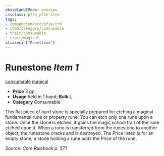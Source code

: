 ```yaml
---
obsidianUIMode: preview
cssclass: pf2e,pf2e-item
tags:
- compendium/src/pf2e/crb
- item/category/consumable
- trait/consumable
- trait/magical
aliases: ["Runestone"]
---
```

# Runestone *Item 1*  
[consumable](../../../Rules/traits/consumable.md)  [magical](../../../Rules/traits/magical.md)  

- **Price** 3 gp
- **Usage** held in 1 hand; **Bulk** L
- **Category** Consumable

This flat piece of hard stone is specially prepared for etching a magical fundamental rune or property rune. You can etch only one rune upon a stone. Once the stone is etched, it gains the magic school trait of the rune etched upon it. When a rune is transferred from the runestone to another object, the runestone cracks and is destroyed. The Price listed is for an empty stone; a stone holding a rune adds the Price of the rune.

*Source: Core Rulebook p. 571*
